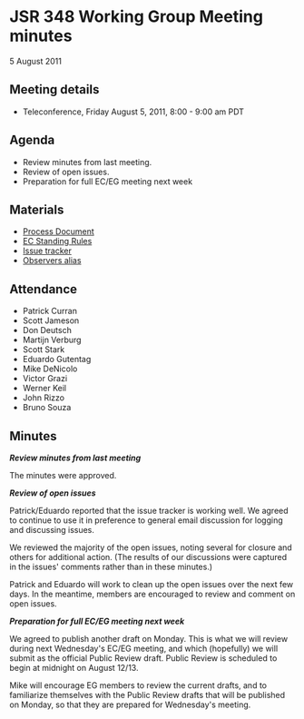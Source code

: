 # JSR 348 Working Group Meeting minutes  
5 August 2011

## Meeting details

*   Teleconference, Friday August 5, 2011, 8:00 - 9:00 am PDT  

## **Agenda**

*   Review minutes from last meeting.
*   Review of open issues.
*   Preparation for full EC/EG meeting next week

## **Materials**

*   [Process Document](http://java.net/projects/jsr348/downloads/download/Working%20documents/JCP%20NEXT%202.8-29JUL2011-Clean.pdf)
*   [EC Standing Rules](http://java.net/projects/jsr348/downloads/download/Working%20documents/JCP2%20EC%20Standing%20Rules%20-29JUL2011-Clean.pdf)
*   [Issue tracker](http://java.net/jira/browse/JSR348)
*   [Observers alias](http://java.net/projects/jsr348/lists/observers/archive)

## Attendance

*   Patrick Curran
*   Scott Jameson
*   Don Deutsch
*   Martijn Verburg
*   Scott Stark
*   Eduardo Gutentag
*   Mike DeNicolo
*   Victor Grazi
*   Werner Keil
*   John Rizzo
*   Bruno Souza

## Minutes

_**Review minutes from last meeting**_

The minutes were approved.

_**Review of open issues**_

Patrick/Eduardo reported that the issue tracker is working well. We agreed to continue to use it in preference to general email discussion for logging and discussing issues.

We reviewed the majority of the open issues, noting several for closure and others for additional action. (The results of our discussions were captured in the issues' comments rather than in these minutes.)

Patrick and Eduardo will work to clean up the open issues over the next few days. In the meantime, members are encouraged to review and comment on open issues.

_**Preparation for full EC/EG meeting next week**_

We agreed to publish another draft on Monday. This is what we will review during next Wednesday's EC/EG meeting, and which (hopefully) we will submit as the official Public Review draft. Public Review is scheduled to begin at midnight on August 12/13\.

Mike will encourage EG members to review the current drafts, and to familiarize themselves with the Public Review drafts that will be published on Monday, so that they are prepared for Wednesday's meeting.